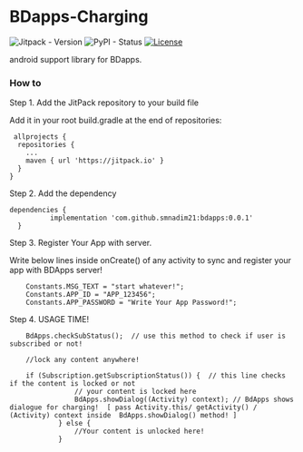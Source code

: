 # BDapps-Charging

![Jitpack - Version](https://img.shields.io/jitpack/v/github/smnadim21/bdapps?color=green)
![PyPI - Status](https://img.shields.io/pypi/status/django)
[![License](https://img.shields.io/badge/License-Apache%202.0-blue.svg)](https://opensource.org/licenses/Apache-2.0)

android support library for BDapps.

### How to 



Step 1. Add the JitPack repository to your build file 

Add it in your root build.gradle at the end of repositories:

     allprojects {
      repositories {
        ...
        maven { url 'https://jitpack.io' }
      }
    }
    
    
Step 2. Add the dependency    

    dependencies {
              implementation 'com.github.smnadim21:bdapps:0.0.1'
      }
    
Step 3. Register Your App with server.

Write below lines inside onCreate() of any activity to sync and register your app with BDApps server! 

        Constants.MSG_TEXT = "start whatever!";
        Constants.APP_ID = "APP_123456";
        Constants.APP_PASSWORD = "Write Your App Password!";
        
Step 4. USAGE TIME!

        BdApps.checkSubStatus();  // use this method to check if user is subscribed or not!
        
        //lock any content anywhere!

        if (Subscription.getSubscriptionStatus()) {  // this line checks if the content is locked or not
                    // your content is locked here
                    BdApps.showDialog((Activity) context); // BdApps shows dialogue for charging!  [ pass Activity.this/ getActivity() / (Activity) context inside  BdApps.showDialog() method! ]
                } else {
                    //Your content is unlocked here!
                }

